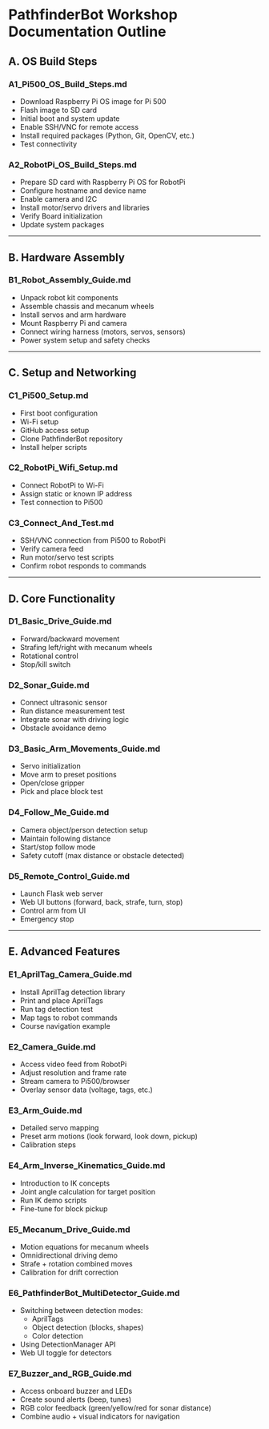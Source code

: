 # PathfinderBot Workshop Documentation Outline

## A. OS Build Steps
### A1_Pi500_OS_Build_Steps.md
- Download Raspberry Pi OS image for Pi 500  
- Flash image to SD card  
- Initial boot and system update  
- Enable SSH/VNC for remote access  
- Install required packages (Python, Git, OpenCV, etc.)  
- Test connectivity  

### A2_RobotPi_OS_Build_Steps.md
- Prepare SD card with Raspberry Pi OS for RobotPi  
- Configure hostname and device name  
- Enable camera and I2C  
- Install motor/servo drivers and libraries  
- Verify Board initialization  
- Update system packages  

---

## B. Hardware Assembly
### B1_Robot_Assembly_Guide.md
- Unpack robot kit components  
- Assemble chassis and mecanum wheels  
- Install servos and arm hardware  
- Mount Raspberry Pi and camera  
- Connect wiring harness (motors, servos, sensors)  
- Power system setup and safety checks  

---

## C. Setup and Networking
### C1_Pi500_Setup.md
- First boot configuration  
- Wi-Fi setup  
- GitHub access setup  
- Clone PathfinderBot repository  
- Install helper scripts  

### C2_RobotPi_Wifi_Setup.md
- Connect RobotPi to Wi-Fi  
- Assign static or known IP address  
- Test connection to Pi500  

### C3_Connect_And_Test.md
- SSH/VNC connection from Pi500 to RobotPi  
- Verify camera feed  
- Run motor/servo test scripts  
- Confirm robot responds to commands  

---

## D. Core Functionality
### D1_Basic_Drive_Guide.md
- Forward/backward movement  
- Strafing left/right with mecanum wheels  
- Rotational control  
- Stop/kill switch  

### D2_Sonar_Guide.md
- Connect ultrasonic sensor  
- Run distance measurement test  
- Integrate sonar with driving logic  
- Obstacle avoidance demo  

### D3_Basic_Arm_Movements_Guide.md
- Servo initialization  
- Move arm to preset positions  
- Open/close gripper  
- Pick and place block test  

### D4_Follow_Me_Guide.md
- Camera object/person detection setup  
- Maintain following distance  
- Start/stop follow mode  
- Safety cutoff (max distance or obstacle detected)  

### D5_Remote_Control_Guide.md
- Launch Flask web server  
- Web UI buttons (forward, back, strafe, turn, stop)  
- Control arm from UI  
- Emergency stop  

---

## E. Advanced Features
### E1_AprilTag_Camera_Guide.md
- Install AprilTag detection library  
- Print and place AprilTags  
- Run tag detection test  
- Map tags to robot commands  
- Course navigation example  

### E2_Camera_Guide.md
- Access video feed from RobotPi  
- Adjust resolution and frame rate  
- Stream camera to Pi500/browser  
- Overlay sensor data (voltage, tags, etc.)  

### E3_Arm_Guide.md
- Detailed servo mapping  
- Preset arm motions (look forward, look down, pickup)  
- Calibration steps  

### E4_Arm_Inverse_Kinematics_Guide.md
- Introduction to IK concepts  
- Joint angle calculation for target position  
- Run IK demo scripts  
- Fine-tune for block pickup  

### E5_Mecanum_Drive_Guide.md
- Motion equations for mecanum wheels  
- Omnidirectional driving demo  
- Strafe + rotation combined moves  
- Calibration for drift correction  

### E6_PathfinderBot_MultiDetector_Guide.md
- Switching between detection modes:  
  - AprilTags  
  - Object detection (blocks, shapes)  
  - Color detection  
- Using DetectionManager API  
- Web UI toggle for detectors  

### E7_Buzzer_and_RGB_Guide.md
- Access onboard buzzer and LEDs  
- Create sound alerts (beep, tunes)  
- RGB color feedback (green/yellow/red for sonar distance)  
- Combine audio + visual indicators for navigation  
